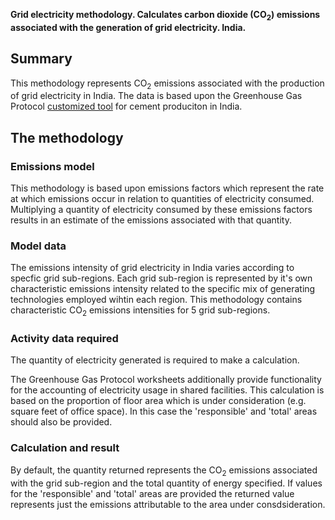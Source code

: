 **Grid electricity methodology. Calculates carbon dioxide (CO<sub>2</sub>)
emissions associated with the generation of grid electricity. India.**

## Summary

This methodology represents CO<sub>2</sub> emissions associated with the
production of grid electricity in India. The data is based upon the
Greenhouse Gas Protocol [customized
tool](http://www.ghgprotocol.org/files/ghgp/tools/India_Cement%20Tool-final.xls)
for cement produciton in India.

## The methodology

### Emissions model

This methodology is based upon emissions factors which represent the
rate at which emissions occur in relation to quantities of electricity
consumed. Multiplying a quantity of electricity consumed by these
emissions factors results in an estimate of the emissions associated
with that quantity.

### Model data

The emissions intensity of grid electricity in India varies according to
specfic grid sub-regions. Each grid sub-region is represented by it's
own characteristic emissions intensity related to the specific mix of
generating technologies employed wihtin each region. This methodology
contains characteristic CO<sub>2</sub> emissions intensities for 5 grid
sub-regions.

### Activity data required

The quantity of electricity generated is required to make a calculation.

The Greenhouse Gas Protocol worksheets additionally provide
functionality for the accounting of electricity usage in shared
facilities. This calculation is based on the proportion of floor area
which is under consideration (e.g. square feet of office space). In this
case the 'responsible' and 'total' areas should also be provided.

### Calculation and result

By default, the quantity returned represents the CO<sub>2</sub> emissions
associated with the grid sub-region and the total quantity of energy
specified. If values for the 'responsible' and 'total' areas are
provided the returned value represents just the emissions attributable
to the area under consdsideration.
